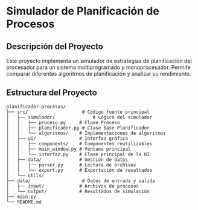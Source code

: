 # Simulador de Planificación de Procesos

## Descripción del Proyecto

Este proyecto implementa un simulador de estrategias de planificación del procesador para un sistema multiprogramado y monoprocesador. Permite comparar diferentes algoritmos de planificación y analizar su rendimiento.

## Estructura del Proyecto

```
planificador-procesos/
├── src/                    # Código fuente principal
│   ├── simulador/              # Lógica del simulador
│   │   ├── proceso.py     # Clase Proceso
│   │   ├── planificador.py # Clase base Planificador
│   │   └── algoritmos/    # Implementaciones de algoritmos
│   ├── ui/                # Interfaz gráfica
│   │   ├── components/    # Componentes reutilizables
│   │   ├── main_window.py # Ventana principal
│   │   └── interfaz.py    # Clase principal de la UI
│   ├── data/              # Gestión de datos
│   │   ├── parser.py      # Lectura de archivos
│   │   └── export.py      # Exportación de resultados
│   └── utils/             
├── data/                   # Datos de entrada y salida
│   ├── input/             # Archivos de procesos
│   └── output/            # Resultados de simulación
├── main.py                 
└── README.md               
```

